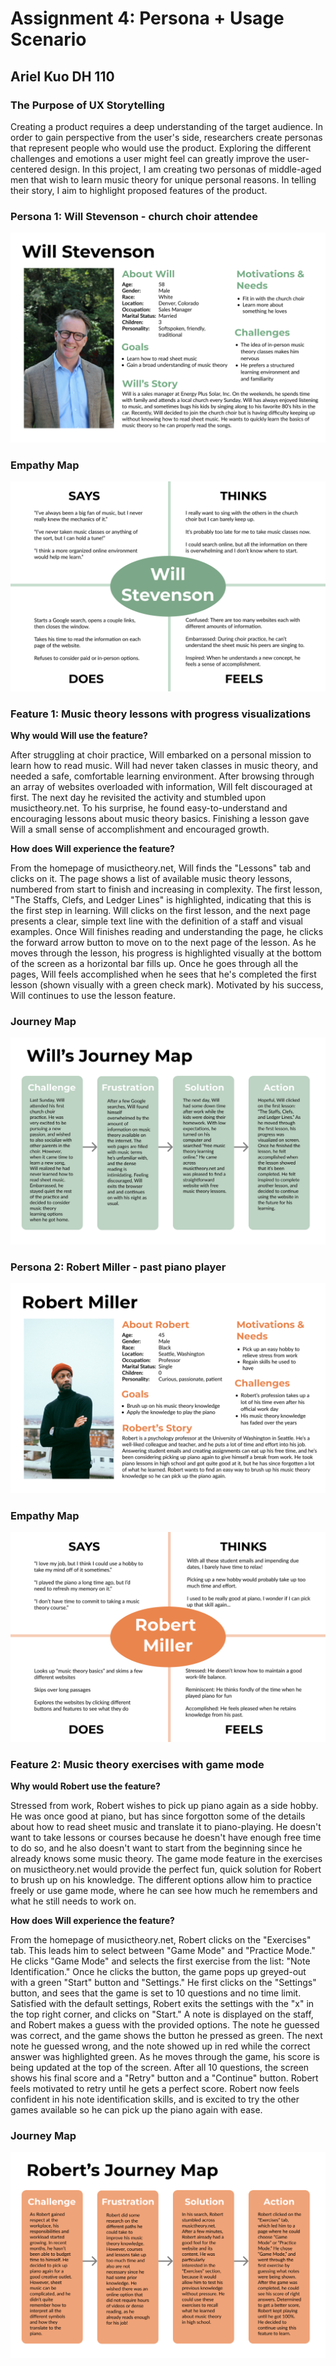 # Assignment 4: Persona + Usage Scenario

## Ariel Kuo DH 110

### The Purpose of UX Storytelling

Creating a product requires a deep understanding of the target audience. In order to gain perspective from the user's side, researchers create personas that represent people who would use the product. Exploring the different challenges and emotions a user might feel can greatly improve the user-centered design. In this project, I am creating two personas of middle-aged men that wish to learn music theory for unique personal reasons. In telling their story, I aim to highlight proposed features of the product.

### Persona 1: Will Stevenson - church choir attendee

![homepage](will.png) 


### Empathy Map

![homepage](empathy-will.png)


### Feature 1: Music theory lessons with progress visualizations

**Why would Will use the feature?**

After struggling at choir practice, Will embarked on a personal mission to learn how to read music. Will had never taken classes in music theory, and needed a safe, comfortable learning environment. After browsing through an array of websites overloaded with information, Will felt discouraged at first. The next day he revisited the activity and stumbled upon musictheory.net. To his surprise, he found easy-to-understand and encouraging lessons about music theory basics. Finishing a lesson gave Will a small sense of accomplishment and encouraged growth.

**How does Will experience the feature?**

From the homepage of musictheory.net, Will finds the "Lessons" tab and clicks on it. The page shows a list of available music theory lessons, numbered from start to finish and increasing in complexity. The first lesson, "The Staffs, Clefs, and Ledger Lines" is highlighted, indicating that this is the first step in learning. Will clicks on the first lesson, and the next page presents a clear, simple text line with the definition of a staff and visual examples. Once Will finishes reading and understanding the page, he clicks the forward arrow button to move on to the next page of the lesson. As he moves through the lesson, his progress is highlighted visually at the bottom of the screen as a horizontal bar fills up. Once he goes through all the pages, Will feels accomplished when he sees that he's completed the first lesson (shown visually with a green check mark). Motivated by his success, Will continues to use the lesson feature.

### Journey Map

![homepage](journey-will.png)

### Persona 2: Robert Miller - past piano player

![homepage](robert.png) 


### Empathy Map

![homepage](empathy-robert.png)


### Feature 2: Music theory exercises with game mode

**Why would Robert use the feature?**

Stressed from work, Robert wishes to pick up piano again as a side hobby. He was once good at piano, but has since forgotton some of the details about how to read sheet music and translate it to piano-playing. He doesn't want to take lessons or courses because he doesn't have enough free time to do so, and he also doesn't want to start from the beginning since he already knows some music theory. The game mode feature in the exercises on musictheory.net would provide the perfect fun, quick solution for Robert to brush up on his knowledge. The different options allow him to practice freely or use game mode, where he can see how much he remembers and what he still needs to work on.

**How does Will experience the feature?**

From the homepage of musictheory.net, Robert clicks on the "Exercises" tab. This leads him to select between "Game Mode" and "Practice Mode." He clicks "Game Mode" and selects the first exercise from the list: "Note Identification." Once he clicks the button, the game pops up greyed-out with a green "Start" button and "Settings." He first clicks on the "Settings" button, and sees that the game is set to 10 questions and no time limit. Satisfied with the default settings, Robert exits the settings with the "x" in the top right corner, and clicks on "Start." A note is displayed on the staff, and Robert makes a guess with the provided options. The note he guessed was correct, and the game shows the button he pressed as green. The next note he guessed wrong, and the note showed up in red while the correct answer was highlighted green. As he moves through the game, his score is being updated at the top of the screen. After all 10 questions, the screen shows his final score and a "Retry" button and a "Continue" button. Robert feels motivated to retry until he gets a perfect score. Robert now feels confident in his note identification skills, and is excited to try the other games available so he can pick up the piano again with ease.

### Journey Map

![homepage](jrobert.png)

